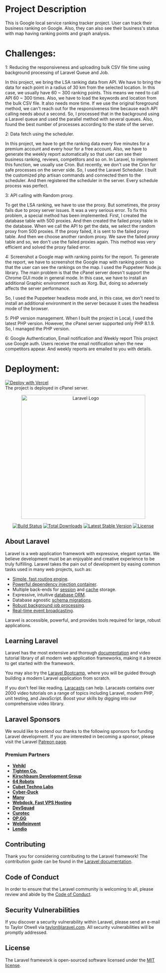 # Project Description
 This is Google local service ranking tracker project. 
 User can track their business ranking on Google. 
 Also, they can also see their business's status with map having ranking points and graph analysis.

# Challenges:

1: Reducing the responsiveness and uploading bulk CSV file time using background processing of Laravel Queue and Job.
 
In this project, we bring the LSA ranking data from API.
We have to bring the data for each point in a radius of 30 km from the selected location. In this case, we usually have 60 ~ 300 ranking points.
This means we need to call API 60 ~ 300 times.
Also, we have to load the keywords and location from the bulk CSV file. It also needs more time.
If we use the original foreground method, we can't reach out for the responsiveness time because each API calling needs about a second.
So, I processed that in the background using a Laravel queue and used the parallel method with several queues.
Also, found the best number of processes according to the state of the server.
 
2: Data fetch using the scheduler.
 
In this project, we have to get the ranking data every five minutes for a premium account and every hour for a free account. 
Also, we have to generate the weekly report automatically so that user can see their business ranking, reviews, competitors and so on.
In Laravel, to implement this function, we usually use Cron.
But recently, we don't use the Cron for safe processes on the server side.
So, I used the Laravel Scheduler. 
I built the customized php artisan commands and connected them to the scheduler.
And then registered the scheduler in the server.
Every schedule process was perfect.
 
3: API calling with Random proxy.
 
To get the LSA ranking, we have to use the proxy.
But sometimes, the proxy fails due to proxy server issues.
It was a very serious error.
To fix this problem, a special method has been implemented.
First, I created the database table with 500 proxies.
And then created the failed proxy table in the database.
When we call the API to get the data, we select the random proxy from 500 proxies.
If the proxy failed, it is sent to the failed proxy table. And then we choose another random proxy. 
We save the failed proxy table and so, we don't use the failed proxies again.
This method was very efficient and solved the proxy failed error.
 
4: Screenshot a Google map with ranking points for the report.
To generate the report, we have to screenshot the Google map with ranking points so that the user can see the rankings on the map.
I used the Puppeteer Node.js library. 
The main problem is that the cPanel server doesn't support the Chrome GUI mode in general mode. In this case, we have to install an additional Graphic environment such as Xorg.
But, doing so adversely affects the server performance. 
 
So, I used the Puppeteer headless mode and, in this case, we don't need to install an additional environment in the server because it uses the headless mode of the browser.
 
5: PHP version management.
When I built the project in Local, I used the latest PHP version.
However, the cPanel server supported only PHP 8.1.9.
So, I managed the PHP version.
 
6: Google Authentication, Email notification and Weekly report
This project use Google auth. 
Users receive the email notification when the new competitors appear.
And weekly reports are emailed to you with details.

# Deployment:
[![Deploy with Vercel](https://vercel.com/button)](https://app.lsaranktracker.com)
<br>
The project is deployed in cPanel server. 


<p align="center"><a href="https://laravel.com" target="_blank"><img src="https://raw.githubusercontent.com/laravel/art/master/logo-lockup/5%20SVG/2%20CMYK/1%20Full%20Color/laravel-logolockup-cmyk-red.svg" width="400" alt="Laravel Logo"></a></p>

<p align="center">
<a href="https://github.com/laravel/framework/actions"><img src="https://github.com/laravel/framework/workflows/tests/badge.svg" alt="Build Status"></a>
<a href="https://packagist.org/packages/laravel/framework"><img src="https://img.shields.io/packagist/dt/laravel/framework" alt="Total Downloads"></a>
<a href="https://packagist.org/packages/laravel/framework"><img src="https://img.shields.io/packagist/v/laravel/framework" alt="Latest Stable Version"></a>
<a href="https://packagist.org/packages/laravel/framework"><img src="https://img.shields.io/packagist/l/laravel/framework" alt="License"></a>
</p>

## About Laravel

Laravel is a web application framework with expressive, elegant syntax. We believe development must be an enjoyable and creative experience to be truly fulfilling. Laravel takes the pain out of development by easing common tasks used in many web projects, such as:

- [Simple, fast routing engine](https://laravel.com/docs/routing).
- [Powerful dependency injection container](https://laravel.com/docs/container).
- Multiple back-ends for [session](https://laravel.com/docs/session) and [cache](https://laravel.com/docs/cache) storage.
- Expressive, intuitive [database ORM](https://laravel.com/docs/eloquent).
- Database agnostic [schema migrations](https://laravel.com/docs/migrations).
- [Robust background job processing](https://laravel.com/docs/queues).
- [Real-time event broadcasting](https://laravel.com/docs/broadcasting).

Laravel is accessible, powerful, and provides tools required for large, robust applications.

## Learning Laravel

Laravel has the most extensive and thorough [documentation](https://laravel.com/docs) and video tutorial library of all modern web application frameworks, making it a breeze to get started with the framework.

You may also try the [Laravel Bootcamp](https://bootcamp.laravel.com), where you will be guided through building a modern Laravel application from scratch.

If you don't feel like reading, [Laracasts](https://laracasts.com) can help. Laracasts contains over 2000 video tutorials on a range of topics including Laravel, modern PHP, unit testing, and JavaScript. Boost your skills by digging into our comprehensive video library.

## Laravel Sponsors

We would like to extend our thanks to the following sponsors for funding Laravel development. If you are interested in becoming a sponsor, please visit the Laravel [Patreon page](https://patreon.com/taylorotwell).

### Premium Partners

- **[Vehikl](https://vehikl.com/)**
- **[Tighten Co.](https://tighten.co)**
- **[Kirschbaum Development Group](https://kirschbaumdevelopment.com)**
- **[64 Robots](https://64robots.com)**
- **[Cubet Techno Labs](https://cubettech.com)**
- **[Cyber-Duck](https://cyber-duck.co.uk)**
- **[Many](https://www.many.co.uk)**
- **[Webdock, Fast VPS Hosting](https://www.webdock.io/en)**
- **[DevSquad](https://devsquad.com)**
- **[Curotec](https://www.curotec.com/services/technologies/laravel/)**
- **[OP.GG](https://op.gg)**
- **[WebReinvent](https://webreinvent.com/?utm_source=laravel&utm_medium=github&utm_campaign=patreon-sponsors)**
- **[Lendio](https://lendio.com)**

## Contributing

Thank you for considering contributing to the Laravel framework! The contribution guide can be found in the [Laravel documentation](https://laravel.com/docs/contributions).

## Code of Conduct

In order to ensure that the Laravel community is welcoming to all, please review and abide by the [Code of Conduct](https://laravel.com/docs/contributions#code-of-conduct).

## Security Vulnerabilities

If you discover a security vulnerability within Laravel, please send an e-mail to Taylor Otwell via [taylor@laravel.com](mailto:taylor@laravel.com). All security vulnerabilities will be promptly addressed.

## License

The Laravel framework is open-sourced software licensed under the [MIT license](https://opensource.org/licenses/MIT).
